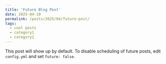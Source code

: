 ```yaml
---
title: 'Future Blog Post'
date: 2025-04-10
permalink: /posts/2025/04/future-post/
tags:
  - cool posts
  - category1
  - category2
---
```


This post will show up by default. To disable scheduling of future posts, edit `config.yml` and set `future: false`. 

